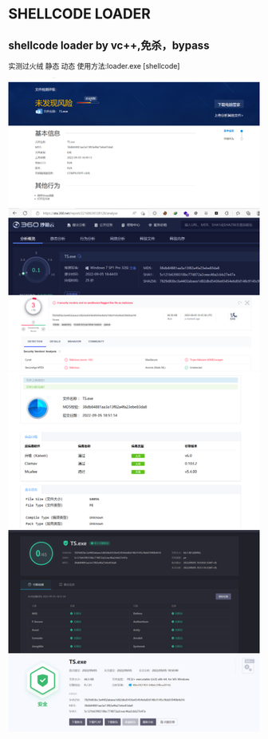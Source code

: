 # SHELLCODE LOADER
## shellcode loader by vc++,免杀，bypass
实测过火绒 静态 动态
使用方法:loader.exe [shellcode]

![](/img/1.png)
![](/img/2.png)
![](/img/3.png)
![](/img/4.png)
![](/img/5.png)
![](/img/6.png)
